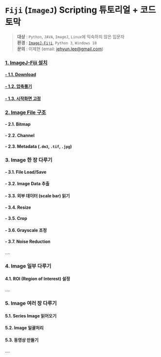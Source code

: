# `Fiji` (`ImageJ`) Scripting 튜토리얼 + 코드 토막  

> **대상** : `Python`, `JAVA`, `ImageJ`, `Linux`에 익숙하지 않은 입문자  
> **환경** : [`ImageJ-Fiji`](https://imagej.net/Fiji), `Python 3`, `Windows 10`  
> **문의** : 이제현 (email: jehyun.lee@gmail.com)  

### [1. ImageJ-Fiji 설치](/imagej_script_python/1_installation.md)
#### [- 1.1. Download](https://github.com/jehyunlee/image_processing/blob/master/imagej_script_python/1_installation.md#11-%EC%95%84%EB%9E%98-%EB%A7%81%ED%81%AC%EC%97%90%EC%84%9C-imagej-fiji%EB%A5%BC-%EB%8B%A4%EC%9A%B4%EB%A1%9C%EB%93%9C-%EB%B0%9B%EC%8A%B5%EB%8B%88%EB%8B%A4)
#### [- 1.2. 압축풀기](https://github.com/jehyunlee/image_processing/blob/master/imagej_script_python/1_installation.md#12-%EC%95%95%EC%B6%95%EC%9D%84-%ED%92%80%EB%A9%B4-%EB%8B%A4%EC%9D%8C%EA%B3%BC-%EA%B0%99%EC%9D%B4-fijiapp-%ED%8F%B4%EB%8D%94-%EC%95%88%EC%97%90-%ED%94%84%EB%A1%9C%EA%B7%B8%EB%9E%A8%EC%9D%B4-%EB%8B%B4%EA%B2%A8-%EC%9E%88%EC%8A%B5%EB%8B%88%EB%8B%A4)
#### [- 1.3. 시작화면 고정](https://github.com/jehyunlee/image_processing/blob/master/imagej_script_python/1_installation.md#13-%EC%9C%88%EB%8F%84-%EC%8B%9C%EC%9E%91%ED%99%94%EB%A9%B4%EC%97%90-%EA%B3%A0%EC%A0%95)  

### [2. Image File 구조](/imagej_script_python/2_image_file.md)  
#### - 2.1. Bitmap  
#### - 2.2. Channel  
#### - 2.3. Metadata (`.dm3`, `.tif`, `.jpg`)  
  
### 3. Image 한 장 다루기  
#### - 3.1. File Load/Save  
#### - 3.2. Image Data 추출  
#### - 3.3. 외부 데이터 (scale bar) 읽기 
#### - 3.4. Resize  
#### - 3.5. Crop  
#### - 3.6. Grayscale 조정  
#### - 3.7. Noise Reduction  
....
<br>  
  
### 4. Image 일부 다루기
#### 4.1. ROI (Region of Interest) 설정  
....
  
### 5. Image 여러 장 다루기
#### 5.1. Series Image 읽어오기  
#### 5.2. Image 일괄처리  
#### 5.3. 동영상 만들기  
....
